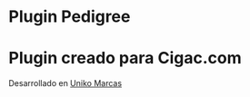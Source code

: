 # Plugin Pedigree
<h1>Plugin creado para Cigac.com</h1>
<p>Desarrollado en <a href="unikomarcas.com">Uniko Marcas</a></p>